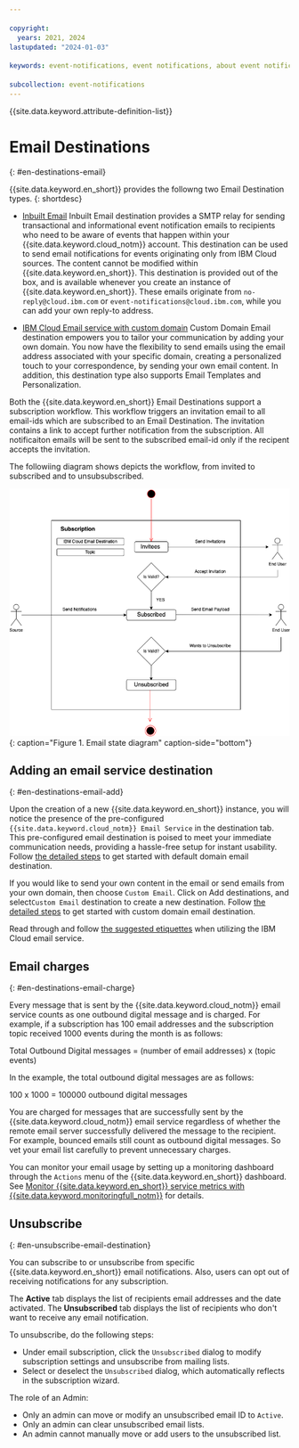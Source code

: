 ```yaml
---

copyright:
  years: 2021, 2024
lastupdated: "2024-01-03"

keywords: event-notifications, event notifications, about event notifications, destinations, email

subcollection: event-notifications
---
```


{{site.data.keyword.attribute-definition-list}}

# Email Destinations
{: #en-destinations-email}

{{site.data.keyword.en_short}} provides the followng two Email Destination types.
{: shortdesc}


- [Inbuilt Email](/docs/event-notifications?topic=event-notifications-en-destinations-email)
Inbuilt Email destination provides a SMTP relay for sending transactional and informational event notification emails to recipients who need to be aware of events that happen within your {{site.data.keyword.cloud_notm}} account. This destination can be used to send email notifications for events originating only from IBM Cloud sources.  The content cannot be modified within {{site.data.keyword.en_short}}. This destination is provided out of the box, and is available whenever you create an instance of {{site.data.keyword.en_short}}. These emails originate from `no-reply@cloud.ibm.com` or `event-notifications@cloud.ibm.com`, while you can add your own reply-to address. 

- [IBM Cloud Email service with custom domain](/docs/event-notifications?topic=event-notifications-en-destinations-custom-email)
Custom Domain Email destination empowers you to tailor your communication by adding your own domain. You now have the flexibility to send emails using the email address associated with your specific domain, creating a personalized touch to your correspondence, by sending your own email content. In addition, this destination type also supports Email Templates and Personalization. 

Both the {{site.data.keyword.en_short}} Email Destinations support a subscription workflow. This workflow triggers an invitation email to all email-ids which are subscribed to an Email Destination. The invitation contains a link to accept further notification from the subscription. All notificaiton emails will be sent to the subscribed email-id only if the recipent accepts the invitation.  

The followiing diagram shows depicts the workflow, from invited to subscribed and to unsubsubscribed.

![Email state-diagram](images/en-email-state-diagram.png "Email state diagram"){: caption="Figure 1. Email state diagram" caption-side="bottom"}

## Adding an email service destination
{: #en-destinations-email-add}

Upon the creation of a new {{site.data.keyword.en_short}} instance, you will notice the presence of the  pre-configured `{{site.data.keyword.cloud_notm}} Email Service` in the destination tab. This pre-configured email destination is poised to meet your immediate communication needs, providing a hassle-free setup for instant usability. Follow [the detailed steps](/docs/event-notifications?topic=event-notifications-en-destination-email-destination-default) to get started with default domain email destination.

If you would like to send your own content in the email or send emails from your own domain, then choose `Custom Email`. Click on  Add destinations, and select`Custom Email` destination to create a new destination. Follow [the detailed steps](/docs/event-notifications?topic=event-notifications-en-destinations-custom-domain) to get started with custom domain email destination.

Read through and follow [the suggested etiquettes](/docs/event-notifications?topic=event-notifications-en-email-bestpractices) when utilizing the IBM Cloud email service.

## Email charges
{: #en-destinations-email-charge}

Every message that is sent by the {{site.data.keyword.cloud_notm}} email service counts as one outbound digital message and is charged. For example, if a subscription has 100 email addresses and the subscription topic received 1000 events during the month is as follows:

Total Outbound Digital messages = (number of email addresses) x (topic events)

In the example, the total outbound digital messages are as follows:

100 x 1000 = 100000 outbound digital messages

You are charged for messages that are successfully sent by the {{site.data.keyword.cloud_notm}} email service regardless of whether the remote email server successfully delivered the message to the recipient. For example, bounced emails still count as outbound digital messages. So vet your email list carefully to prevent unnecessary charges.

You can monitor your email usage by setting up a monitoring dashboard through the `Actions` menu of the {{site.data.keyword.en_short}} dashboard. See [Monitor {{site.data.keyword.en_short}} service metrics with {{site.data.keyword.monitoringfull_notm}}](/docs/event-notifications?topic=event-notifications-en-monitoring#en-monitoring) for details.

## Unsubscribe
{: #en-unsubscribe-email-destination}

You can subscribe to or unsubscribe from specific {{site.data.keyword.en_short}} email notifications. Also, users can opt out of receiving notifications for any subscription.

The **Active** tab displays the list of recipients email addresses and the date activated. The **Unsubscribed** tab displays the list of recipients who don't want to receive any email notification.

To unsubscribe, do the following steps:
- Under email subscription, click the `Unsubscribed` dialog to modify subscription settings and unsubscribe from mailing lists.
- Select or deselect the `Unsubscribed` dialog, which automatically reflects in the subscription wizard.

The role of an Admin:
- Only an admin can move or modify an unsubscribed email ID to `Active`.
- Only an admin can clear unsubscribed email lists.
- An admin cannot manually move or add users to the unsubscribed list.

